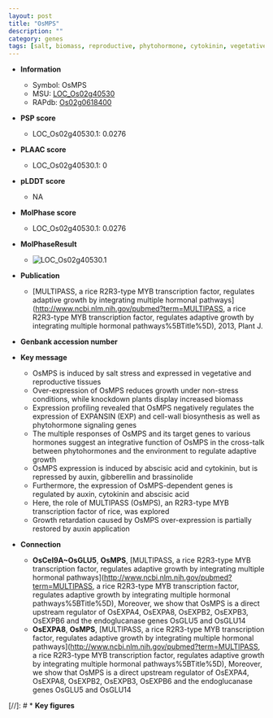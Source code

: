 ```yaml
---
layout: post
title: "OsMPS"
description: ""
category: genes
tags: [salt, biomass, reproductive, phytohormone, cytokinin, vegetative, salt stress, transcription factor, gibberellin, auxin, growth]
---
```


* **Information**  
    + Symbol: OsMPS  
    + MSU: [LOC_Os02g40530](http://rice.plantbiology.msu.edu/cgi-bin/ORF_infopage.cgi?orf=LOC_Os02g40530)  
    + RAPdb: [Os02g0618400](http://rapdb.dna.affrc.go.jp/viewer/gbrowse_details/irgsp1?name=Os02g0618400)  

* **PSP score**  
    + LOC_Os02g40530.1: 0.0276 

* **PLAAC score**  
    + LOC_Os02g40530.1: 0 

* **pLDDT score**
    + NA


* **MolPhase score**
    + LOC_Os02g40530.1: 0.0276

* **MolPhaseResult**
    + ![LOC_Os02g40530.1](https://ricepsp.github.io/pictures/LOC_Os02g/LOC_Os02g40530.1.png)

* **Publication**  
    + [MULTIPASS, a rice R2R3-type MYB transcription factor, regulates adaptive growth by integrating multiple hormonal pathways](http://www.ncbi.nlm.nih.gov/pubmed?term=MULTIPASS, a rice R2R3-type MYB transcription factor, regulates adaptive growth by integrating multiple hormonal pathways%5BTitle%5D), 2013, Plant J.

* **Genbank accession number**  

* **Key message**  
    + OsMPS is induced by salt stress and expressed in vegetative and reproductive tissues
    + Over-expression of OsMPS reduces growth under non-stress conditions, while knockdown plants display increased biomass
    + Expression profiling revealed that OsMPS negatively regulates the expression of EXPANSIN (EXP) and cell-wall biosynthesis as well as phytohormone signaling genes
    + The multiple responses of OsMPS and its target genes to various hormones suggest an integrative function of OsMPS in the cross-talk between phytohormones and the environment to regulate adaptive growth
    + OsMPS expression is induced by abscisic acid and cytokinin, but is repressed by auxin, gibberellin and brassinolide
    + Furthermore, the expression of OsMPS-dependent genes is regulated by auxin, cytokinin and abscisic acid
    + Here, the role of MULTIPASS (OsMPS), an R2R3-type MYB transcription factor of rice, was explored
    + Growth retardation caused by OsMPS over-expression is partially restored by auxin application

* **Connection**  
    + __OsCel9A~OsGLU5__, __OsMPS__, [MULTIPASS, a rice R2R3-type MYB transcription factor, regulates adaptive growth by integrating multiple hormonal pathways](http://www.ncbi.nlm.nih.gov/pubmed?term=MULTIPASS, a rice R2R3-type MYB transcription factor, regulates adaptive growth by integrating multiple hormonal pathways%5BTitle%5D), Moreover, we show that OsMPS is a direct upstream regulator of OsEXPA4, OsEXPA8, OsEXPB2, OsEXPB3, OsEXPB6 and the endoglucanase genes OsGLU5 and OsGLU14
    + __OsEXPA8__, __OsMPS__, [MULTIPASS, a rice R2R3-type MYB transcription factor, regulates adaptive growth by integrating multiple hormonal pathways](http://www.ncbi.nlm.nih.gov/pubmed?term=MULTIPASS, a rice R2R3-type MYB transcription factor, regulates adaptive growth by integrating multiple hormonal pathways%5BTitle%5D), Moreover, we show that OsMPS is a direct upstream regulator of OsEXPA4, OsEXPA8, OsEXPB2, OsEXPB3, OsEXPB6 and the endoglucanase genes OsGLU5 and OsGLU14

[//]: # * **Key figures**  


